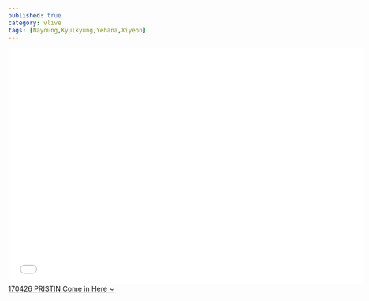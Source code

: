 ```yaml
---
published: true
category: vlive
tags: [Nayoung,Kyulkyung,Yehana,Xiyeon]
---
```

<iframe frameborder="0" width="720" height="480" src="BLAH" allowfullscreen></iframe><br /><a href="" target="_blank">170426 PRISTIN Come in Here ~</a>